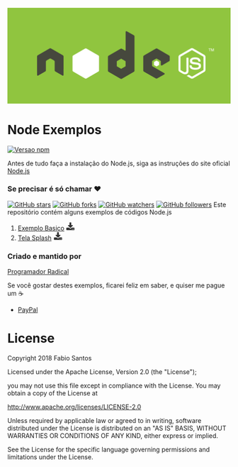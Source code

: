 ![image](images/nodejs_logo_green.jpg)

# Node Exemplos

[![Versao npm](https://img.shields.io/npm/v/ws.svg)](https://www.npmjs.com/package/ws)

Antes de tudo faça a instalação do Node.js, siga as instruções do site oficial
[Node.js](https://nodejs.org/en)

### Se precisar é só chamar :heart:

[![GitHub stars](https://img.shields.io/github/stars/programadornatal/node_exemplos.svg?style=social&label=Star)](https://github.com/programadornatal/node_exemplos) [![GitHub forks](https://img.shields.io/github/forks/programadornatal/node_exemplos.svg?style=social&label=Fork)](https://github.com/programadornatal/node_exemplos/fork) [![GitHub watchers](https://img.shields.io/github/watchers/programadornatal/node_exemplos.svg?style=social&label=Watch)](https://github.com/programadornatal/node_exemplos) [![GitHub followers](https://img.shields.io/github/followers/programadornatal.svg?style=social&label=Follow)](https://github.com/programadornatal/node_exemplos) Este repositório contém alguns exemplos de códigos Node.js

1.  [Exemplo Basico](/olamundo_node) [![download](images/download.png)](https://kinolien.github.com/gitzip/?download=https://github.com/programadornatal/node_exemplos/tree/master/olamundo_node)
1.  [Tela Splash](/chatnode_websocket) [![download](images/download.png)](https://kinolien.github.com/gitzip/?download=https://github.com/programadornatal/node_exemplos/tree/master/chatnode_websocket)

### Criado e mantido por

[Programador Radical](https://github.com/programadornatal)

Se você gostar destes exemplos, ficarei feliz em saber, e quiser me pague um :coffee:

 - [PayPal](https://paypal.me/programadorradical)

# License

Copyright 2018 Fabio Santos

Licensed under the Apache License, Version 2.0 (the "License");

you may not use this file except in compliance with the License.
You may obtain a copy of the License at

 http://www.apache.org/licenses/LICENSE-2.0


Unless required by applicable law or agreed to in writing, software
distributed under the License is distributed on an "AS IS" BASIS,
WITHOUT WARRANTIES OR CONDITIONS OF ANY KIND, either express or implied.

See the License for the specific language governing permissions and limitations under the License.
